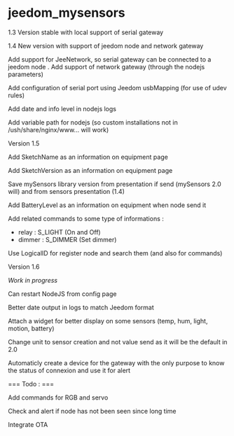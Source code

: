 jeedom_mysensors
================

1.3 Version stable with local support of serial gateway

1.4 New version with support of jeedom node and network gateway

Add support for JeeNetwork, so serial gateway can be connected to a jeedom node
.
Add support of network gateway (through the nodejs parameters)

Add configuration of serial port using Jeedom usbMapping (for use of udev rules)

Add date and info level in nodejs logs

Add variable path for nodejs (so custom installations not in /ush/share/nginx/www... will work)

Version 1.5

Add SketchName as an information on equipment page

Add SketchVersion as an information on equipment page

Save mySensors library version from presentation if send (mySensors 2.0 will) and from sensors presentation (1.4)

Add BatteryLevel as an information on equipment when node send it

Add related commands to some type of informations :

- relay : S_LIGHT (On and Off)
- dimmer : S_DIMMER (Set dimmer)

Use LogicalID for register node and search them (and also for commands)

Version 1.6

*Work in progress*

Can restart NodeJS from config page

Better date output in logs to match Jeedom format

Attach a widget for better display on some sensors (temp, hum, light, motion, battery)

Change unit to sensor creation and not value send as it will be the default in 2.0

Automaticly create a device for the gateway with the only purpose to know the status of connexion and use it for alert

=== Todo : ===

Add commands for RGB and servo

Check and alert if node has not been seen since long time

Integrate OTA
